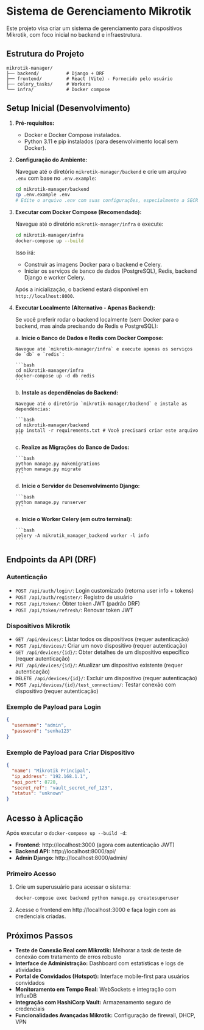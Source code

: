 # Sistema de Gerenciamento Mikrotik

Este projeto visa criar um sistema de gerenciamento para dispositivos Mikrotik, com foco inicial no backend e infraestrutura.

## Estrutura do Projeto

```
mikrotik-manager/
├── backend/          # Django + DRF
├── frontend/         # React (Vite) - Fornecido pelo usuário
├── celery_tasks/     # Workers
└── infra/            # Docker compose
```

## Setup Inicial (Desenvolvimento)

1.  **Pré-requisitos:**
    *   Docker e Docker Compose instalados.
    *   Python 3.11 e pip instalados (para desenvolvimento local sem Docker).

2.  **Configuração do Ambiente:**

    Navegue até o diretório `mikrotik-manager/backend` e crie um arquivo `.env` com base no `.env.example`:

    ```bash
    cd mikrotik-manager/backend
    cp .env.example .env
    # Edite o arquivo .env com suas configurações, especialmente a SECRET_KEY
    ```

3.  **Executar com Docker Compose (Recomendado):**

    Navegue até o diretório `mikrotik-manager/infra` e execute:

    ```bash
    cd mikrotik-manager/infra
    docker-compose up --build
    ```

    Isso irá:
    *   Construir as imagens Docker para o backend e Celery.
    *   Iniciar os serviços de banco de dados (PostgreSQL), Redis, backend Django e worker Celery.

    Após a inicialização, o backend estará disponível em `http://localhost:8000`.

4.  **Executar Localmente (Alternativo - Apenas Backend):**

    Se você preferir rodar o backend localmente (sem Docker para o backend, mas ainda precisando de Redis e PostgreSQL):

    a.  **Inicie o Banco de Dados e Redis com Docker Compose:**

        Navegue até `mikrotik-manager/infra` e execute apenas os serviços de `db` e `redis`:

        ```bash
        cd mikrotik-manager/infra
        docker-compose up -d db redis
        ```

    b.  **Instale as dependências do Backend:**

        Navegue até o diretório `mikrotik-manager/backend` e instale as dependências:

        ```bash
        cd mikrotik-manager/backend
        pip install -r requirements.txt # Você precisará criar este arquivo
        ```

    c.  **Realize as Migrações do Banco de Dados:**

        ```bash
        python manage.py makemigrations
        python manage.py migrate
        ```

    d.  **Inicie o Servidor de Desenvolvimento Django:**

        ```bash
        python manage.py runserver
        ```

    e.  **Inicie o Worker Celery (em outro terminal):**

        ```bash
        celery -A mikrotik_manager_backend worker -l info
        ```

## Endpoints da API (DRF)

### Autenticação
*   `POST /api/auth/login/`: Login customizado (retorna user info + tokens)
*   `POST /api/auth/register/`: Registro de usuário
*   `POST /api/token/`: Obter token JWT (padrão DRF)
*   `POST /api/token/refresh/`: Renovar token JWT

### Dispositivos Mikrotik
*   `GET /api/devices/`: Listar todos os dispositivos (requer autenticação)
*   `POST /api/devices/`: Criar um novo dispositivo (requer autenticação)
*   `GET /api/devices/{id}/`: Obter detalhes de um dispositivo específico (requer autenticação)
*   `PUT /api/devices/{id}/`: Atualizar um dispositivo existente (requer autenticação)
*   `DELETE /api/devices/{id}/`: Excluir um dispositivo (requer autenticação)
*   `POST /api/devices/{id}/test_connection/`: Testar conexão com dispositivo (requer autenticação)

### Exemplo de Payload para Login

```json
{
  "username": "admin",
  "password": "senha123"
}
```

### Exemplo de Payload para Criar Dispositivo

```json
{
  "name": "Mikrotik Principal",
  "ip_address": "192.168.1.1",
  "api_port": 8728,
  "secret_ref": "vault_secret_ref_123",
  "status": "unknown"
}
```

## Acesso à Aplicação

Após executar o `docker-compose up --build -d`:

*   **Frontend:** http://localhost:3000 (agora com autenticação JWT)
*   **Backend API:** http://localhost:8000/api/
*   **Admin Django:** http://localhost:8000/admin/

### Primeiro Acesso

1. Crie um superusuário para acessar o sistema:
   ```bash
   docker-compose exec backend python manage.py createsuperuser
   ```

2. Acesse o frontend em http://localhost:3000 e faça login com as credenciais criadas.

## Próximos Passos

*   **Teste de Conexão Real com Mikrotik:** Melhorar a task de teste de conexão com tratamento de erros robusto
*   **Interface de Administração:** Dashboard com estatísticas e logs de atividades
*   **Portal de Convidados (Hotspot):** Interface mobile-first para usuários convidados
*   **Monitoramento em Tempo Real:** WebSockets e integração com InfluxDB
*   **Integração com HashiCorp Vault:** Armazenamento seguro de credenciais
*   **Funcionalidades Avançadas Mikrotik:** Configuração de firewall, DHCP, VPN


